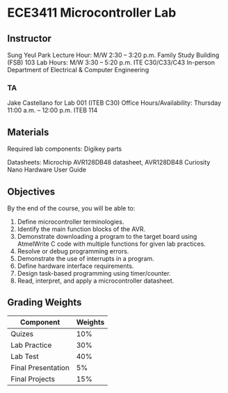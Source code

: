 # ECE3411 Microcontroller Lab
## Instructor
Sung Yeul Park
Lecture Hour: M/W 2:30 – 3:20 p.m. Family Study Building (FSB) 103
Lab Hours: M/W 3:30 – 5:20 p.m. ITE C30/C33/C43 In-person
Department of Electrical & Computer Engineering

### TA
Jake Castellano for Lab 001 (ITEB C30)
Office Hours/Availability: Thursday 11:00 a.m. – 12:00 p.m. ITEB 114


## Materials

Required lab components: Digikey parts

Datasheets: Microchip AVR128DB48 datasheet, AVR128DB48 Curiosity Nano Hardware User Guide

## Objectives
By the end of the course, you will be able to:
1. Define microcontroller terminologies.
2. Identify the main function blocks of the AVR.
3. Demonstrate downloading a program to the target board using AtmelWrite C code with multiple functions for given lab practices.
4. Resolve or debug programming errors.
5. Demonstrate the use of interrupts in a program.
6. Define hardware interface requirements.
7. Design task-based programming using timer/counter.
8. Read, interpret, and apply a microcontroller datasheet.
## Grading Weights
| Component   | Weights    |
|--------------- | --------------- |
| Quizes   | 10%   |
| Lab Practice   | 30%   |
| Lab Test   | 40%   |
| Final Presentation  | 5%  |
| Final Projects | 15% |


